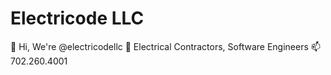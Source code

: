 # Electricode LLC
👋 Hi, We're @electricodellc
👀 Electrical Contractors, Software Engineers
📫 702.260.4001
